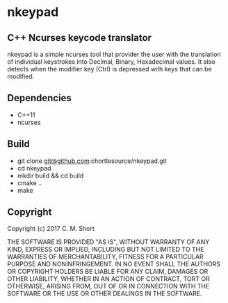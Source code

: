 # nkeypad

## C++ Ncurses keycode translator
nkeypad is a simple ncurses tool that provider the user with the translation of individual keystrokes into Decimal, Binary, Hexadecimal values. It also detects when the modifier key (Ctrl) is depressed with keys that can be modified.

## Dependencies
* C++11
* ncurses

## Build
* git clone git@github.com:chortlesource/nkeypad.git
* cd nkeypad
* mkdir build && cd build
* cmake ..
* make

## Copyright
Copyright (c) 2017 C. M. Short

THE SOFTWARE IS PROVIDED "AS IS", WITHOUT WARRANTY OF ANY KIND, EXPRESS OR IMPLIED, INCLUDING BUT NOT LIMITED TO THE WARRANTIES OF MERCHANTABILITY, FITNESS FOR A PARTICULAR PURPOSE AND NONINFRINGEMENT. IN NO EVENT SHALL THE AUTHORS OR COPYRIGHT HOLDERS BE LIABLE FOR ANY CLAIM, DAMAGES OR OTHER LIABILITY, WHETHER IN AN ACTION OF CONTRACT, TORT OR OTHERWISE, ARISING FROM, OUT OF OR IN CONNECTION WITH THE SOFTWARE OR THE USE OR OTHER DEALINGS IN THE SOFTWARE.
